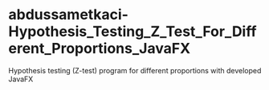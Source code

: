 # abdussametkaci-Hypothesis_Testing_Z_Test_For_Different_Proportions_JavaFX
Hypothesis testing (Z-test) program for different proportions with developed JavaFX
